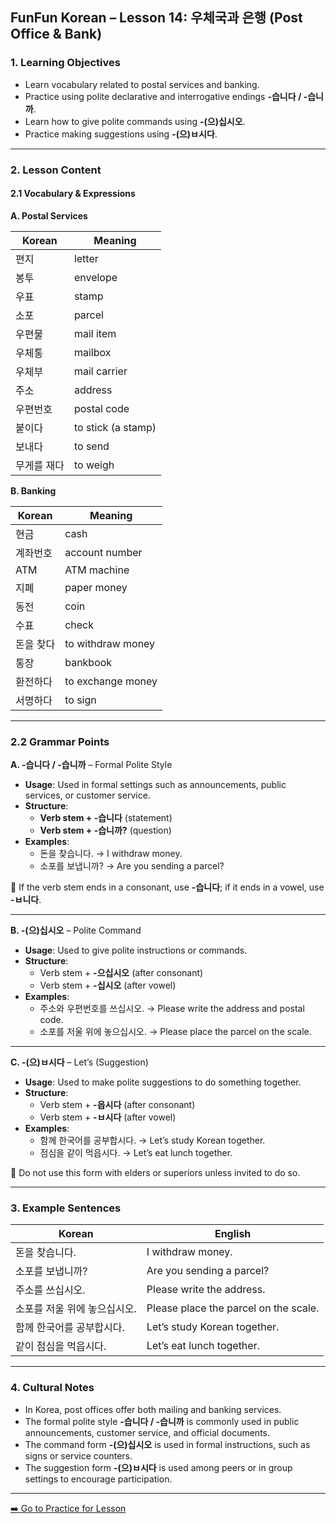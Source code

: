 ## FunFun Korean – Lesson 14: 우체국과 은행 (Post Office & Bank)

### 1. Learning Objectives

- Learn vocabulary related to postal services and banking.
- Practice using polite declarative and interrogative endings **-습니다 / -습니까**.
- Learn how to give polite commands using **-(으)십시오**.
- Practice making suggestions using **-(으)ㅂ시다**.

---

### 2. Lesson Content

#### 2.1 Vocabulary & Expressions

**A. Postal Services**

| Korean         | Meaning             |
|----------------|---------------------|
| 편지            | letter               |
| 봉투            | envelope             |
| 우표            | stamp                |
| 소포            | parcel               |
| 우편물          | mail item            |
| 우체통          | mailbox              |
| 우체부          | mail carrier         |
| 주소            | address              |
| 우편번호        | postal code          |
| 붙이다          | to stick (a stamp)   |
| 보내다          | to send              |
| 무게를 재다     | to weigh             |

**B. Banking**

| Korean         | Meaning             |
|----------------|---------------------|
| 현금            | cash                 |
| 계좌번호        | account number       |
| ATM            | ATM machine          |
| 지폐            | paper money          |
| 동전            | coin                 |
| 수표            | check                |
| 돈을 찾다       | to withdraw money    |
| 통장            | bankbook             |
| 환전하다        | to exchange money    |
| 서명하다        | to sign              |

---

### 2.2 Grammar Points

**A. -습니다 / -습니까** – Formal Polite Style

- **Usage**: Used in formal settings such as announcements, public services, or customer service.
- **Structure**:
  - **Verb stem + -습니다** (statement)
  - **Verb stem + -습니까?** (question)
- **Examples**:
  - 돈을 찾습니다. → I withdraw money.  
  - 소포를 보냅니까? → Are you sending a parcel?

📝 If the verb stem ends in a consonant, use **-습니다**; if it ends in a vowel, use **-ㅂ니다**.

---

**B. -(으)십시오** – Polite Command

- **Usage**: Used to give polite instructions or commands.
- **Structure**:
  - Verb stem + **-으십시오** (after consonant)
  - Verb stem + **-십시오** (after vowel)
- **Examples**:
  - 주소와 우편번호를 쓰십시오. → Please write the address and postal code.  
  - 소포를 저울 위에 놓으십시오. → Please place the parcel on the scale.

---

**C. -(으)ㅂ시다** – Let’s (Suggestion)

- **Usage**: Used to make polite suggestions to do something together.
- **Structure**:
  - Verb stem + **-읍시다** (after consonant)
  - Verb stem + **-ㅂ시다** (after vowel)
- **Examples**:
  - 함께 한국어를 공부합시다. → Let’s study Korean together.  
  - 점심을 같이 먹읍시다. → Let’s eat lunch together.

📝 Do not use this form with elders or superiors unless invited to do so.

---

### 3. Example Sentences

| Korean                                   | English                                 |
|------------------------------------------|------------------------------------------|
| 돈을 찾습니다.                          | I withdraw money.                       |
| 소포를 보냅니까?                         | Are you sending a parcel?               |
| 주소를 쓰십시오.                         | Please write the address.              |
| 소포를 저울 위에 놓으십시오.             | Please place the parcel on the scale.  |
| 함께 한국어를 공부합시다.                | Let’s study Korean together.           |
| 같이 점심을 먹읍시다.                    | Let’s eat lunch together.              |

---

### 4. Cultural Notes

- In Korea, post offices offer both mailing and banking services.
- The formal polite style **-습니다 / -습니까** is commonly used in public announcements, customer service, and official documents.
- The command form **-(으)십시오** is used in formal instructions, such as signs or service counters.
- The suggestion form **-(으)ㅂ시다** is used among peers or in group settings to encourage participation.

---
[➡️ Go to Practice for Lesson ](lesson14_practice.md)